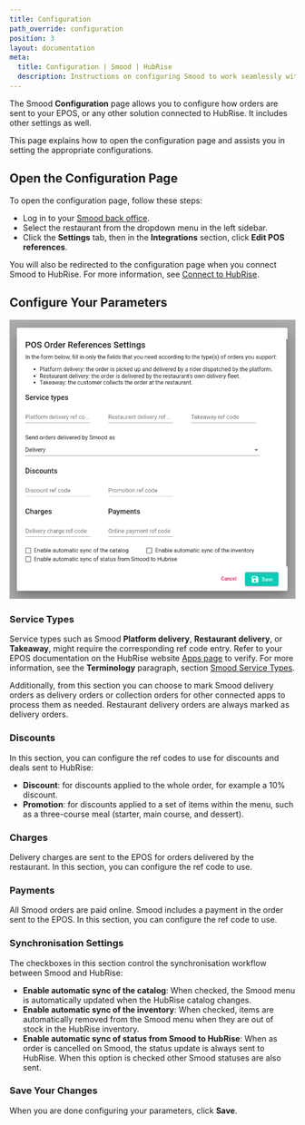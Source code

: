 ```yaml
---
title: Configuration
path_override: configuration
position: 3
layout: documentation
meta:
  title: Configuration | Smood | HubRise
  description: Instructions on configuring Smood to work seamlessly with your EPOS or other apps connected to HubRise. Configuration is simple.
---
```


The Smood **Configuration** page allows you to configure how orders are sent to your EPOS, or any other solution connected to HubRise. It includes other settings as well.

This page explains how to open the configuration page and assists you in setting the appropriate configurations.

## Open the Configuration Page

To open the configuration page, follow these steps:

- Log in to your [Smood back office](https://manager.smood.ch/).
- Select the restaurant from the dropdown menu in the left sidebar.
- Click the **Settings** tab, then in the **Integrations** section, click **Edit POS references**.

You will also be redirected to the configuration page when you connect Smood to HubRise. For more information, see [Connect to HubRise](/apps/smood/connect-hubrise).

## Configure Your Parameters

![Smood configuration page](./images/003-configuration.png)

### Service Types

Service types such as Smood **Platform delivery**, **Restaurant delivery**, or **Takeaway**, might require the corresponding ref code entry. Refer to your EPOS documentation on the HubRise website [Apps page](https://www.hubrise.com/apps/) to verify. For more information, see the **Terminology** paragraph, section [Smood Service Types](/apps/smood/terminology#smood-service-types).

Additionally, from this section you can choose to mark Smood delivery orders as delivery orders or collection orders for other connected apps to process them as needed. Restaurant delivery orders are always marked as delivery orders.

### Discounts

In this section, you can configure the ref codes to use for discounts and deals sent to HubRise:

- **Discount**: for discounts applied to the whole order, for example a 10% discount.
- **Promotion**: for discounts applied to a set of items within the menu, such as a three-course meal (starter, main course, and dessert).

### Charges

Delivery charges are sent to the EPOS for orders delivered by the restaurant. In this section, you can configure the ref code to use.

### Payments

All Smood orders are paid online. Smood includes a payment in the order sent to the EPOS. In this section, you can configure the ref code to use.

### Synchronisation Settings

The checkboxes in this section control the synchronisation workflow between Smood and HubRise:

- **Enable automatic sync of the catalog**: When checked, the Smood menu is automatically updated when the HubRise catalog changes.
- **Enable automatic sync of the inventory**: When checked, items are automatically removed from the Smood menu when they are out of stock in the HubRise inventory.
- **Enable automatic sync of status from Smood to HubRise**: When as order is cancelled on Smood, the status update is always sent to HubRise. When this option is checked other Smood statuses are also sent. 

### Save Your Changes

When you are done configuring your parameters, click **Save**.
